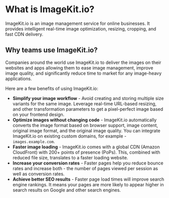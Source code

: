 # What is ImageKit.io?

ImageKit.io is an image management service for online businesses. It provides intelligent real-time image optimization, resizing, cropping, and fast CDN delivery.

## **Why teams use ImageKit.io?**

Companies around the world use ImageKit.io to deliver the images on their websites and apps allowing them to ease image management, improve image quality, and significantly reduce time to market for any image-heavy applications.

Here are a few benefits of using ImageKit.io:

* **Simplify your image workflow** - Avoid creating and storing multiple size variants for the same image. Leverage real-time URL-based resizing, and other transformation parameters to get a pixel-perfect image based on your frontend design.
* **Optimize images without changing code** - ImageKit.io automatically converts the image format based on browser support, image content, original image format, and the original image quality. You can integrate ImageKit.io on existing custom domains, for example - `images.example.com`.
* **Faster image loading** - ImageKit.io comes with a global CDN \(Amazon CloudFront\) with 200+ points of presence \(PoPs\). This, combined with reduced file size, translates to a faster loading website.
* **Increase your conversion rates** - Faster pages help you reduce bounce rates and increase both - the number of pages viewed per session as well as conversion rates.
* **Achieve better SEO results** - Faster page load times will improve search engine rankings. It means your pages are more likely to appear higher in search results on Google and other search engines.

